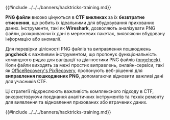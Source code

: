{{#include ../../../banners/hacktricks-training.md}}

**PNG файли** високо цінуються в **CTF викликах** за їх **безвтратне стиснення**, що робить їх ідеальними для вбудовування прихованих даних. Інструменти, такі як **Wireshark**, дозволяють аналізувати PNG файли, розкриваючи їх дані в мережевих пакетах, виявляючи вбудовану інформацію або аномалії.

Для перевірки цілісності PNG файлів та виправлення пошкоджень **pngcheck** є важливим інструментом, що пропонує функціональність командного рядка для валідації та діагностики PNG файлів ([pngcheck](http://libpng.org/pub/png/apps/pngcheck.html)). Коли файли виходять за межі простих виправлень, онлайн-сервіси, такі як [OfficeRecovery's PixRecovery](https://online.officerecovery.com/pixrecovery/), пропонують веб-рішення для **виправлення пошкоджених PNG**, допомагаючи відновити важливі дані для учасників CTF.

Ці стратегії підкреслюють важливість комплексного підходу в CTF, використовуючи поєднання аналітичних інструментів та технік ремонту для виявлення та відновлення прихованих або втрачених даних.

{{#include ../../../banners/hacktricks-training.md}}
